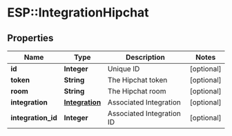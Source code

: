 # ESP::IntegrationHipchat

## Properties
Name | Type | Description | Notes
------------ | ------------- | ------------- | -------------
**id** | **Integer** | Unique ID | [optional] 
**token** | **String** | The Hipchat token | [optional] 
**room** | **String** | The Hipchat room | [optional] 
**integration** | [**Integration**](Integration.md) | Associated Integration | [optional] 
**integration_id** | **Integer** | Associated Integration ID | [optional] 


